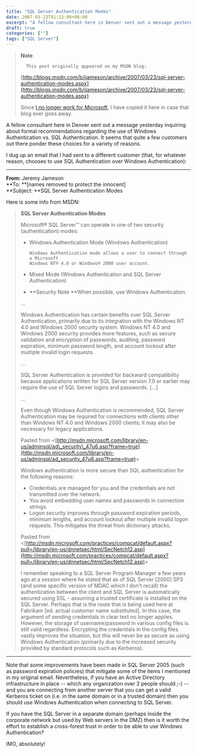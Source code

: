 ```yaml
---
title: "SQL Server Authentication Modes"
date: 2007-03-23T01:12:00+08:00
excerpt: "A fellow consultant here in Denver sent out a message yesterday inquiring about formal recommendations regarding the use of Windows Authentication vs. SQL Authentication. It seems that quite a few customers out there ponder these choices for a variety..."
draft: true
categories: [""]
tags: ["SQL Server"]
---
```


> **Note**
> 
> 
> 		This post originally appeared on my MSDN blog:  
>   
> 
> 
> [http://blogs.msdn.com/b/jjameson/archive/2007/03/23/sql-server-authentication-modes.aspx](http://blogs.msdn.com/b/jjameson/archive/2007/03/23/sql-server-authentication-modes.aspx)
> 
> 
> Since
> 		[I no longer work for Microsoft](/blog/jjameson/archive/2011/09/02/last-day-with-microsoft.aspx), I have copied it here in case that 
> 		blog ever goes away.


A fellow consultant here in Denver sent out a message yesterday inquiring about formal recommendations regarding the use of Windows Authentication vs. SQL Authentication. It seems that quite a few customers out there ponder these choices for a variety of reasons.

I dug up an email that I had sent to a different customer (that, for whatever reason, chooses to use SQL Authentication over Windows Authentication):

* * *

**From:** Jeremy Jameson   
**To: **[names removed to protect the innocent]  
**Subject: **SQL Server Authentication Modes

Here is some info from MSDN:


> **SQL Server Authentication Modes**
> 
> Microsoft® SQL Server™ can operate in one of two security (authentication) 
> 	modes:
> 
> - Windows Authentication Mode (Windows Authentication)  
> 
> 		Windows Authentication mode allows a user to connect through a Microsoft 
> 		Windows NT® 4.0 or Windows® 2000 user account.
> - Mixed Mode (Windows Authentication and SQL Server Authentication)
> - **Security Note **When possible, use Windows Authentication.
> 
> 
> ...
> 
> Windows Authentication has certain benefits over SQL Server Authentication, 
> 	primarily due to its integration with the Windows NT 4.0 and Windows 2000 
> 	security system. Windows NT 4.0 and Windows 2000 security provides more 
> 	features, such as secure validation and encryption of passwords, auditing, 
> 	password expiration, minimum password length, and account lockout after 
> 	multiple invalid login requests.
> 
> ...
> 
> SQL Server Authentication is provided for backward compatibility because 
> 	applications written for SQL Server version 7.0 or earlier may require the 
> 	use of SQL Server logins and passwords. [...]
> 
> ...
> 
> Even though Windows Authentication is recommended, SQL Server Authentication 
> 	may be required for connections with clients other than Windows NT 4.0 and 
> 	Windows 2000 clients; it may also be necessary for legacy applications.
> 
> Pasted from &lt;[http://msdn.microsoft.com/library/en-us/adminsql/ad\_security\_47u6.asp?frame=true](http://msdn.microsoft.com/library/en-us/adminsql/ad_security_47u6.asp?frame=true)&gt;
> 
> Windows authentication is more secure than SQL authentication for the 
> 	following reasons:
> 
> - Credentials are managed for you and the credentials are not transmitted 
> 		over the network.
> - You avoid embedding user names and passwords in connection strings.
> - Logon security improves through password expiration periods, minimum 
> 		lengths, and account lockout after multiple invalid logon requests. 
> 		This mitigates the threat from dictionary attacks.
> 
> 
> Pasted from &lt;[http://msdn.microsoft.com/practices/compcat/default.aspx?pull=/library/en-us/dnnetsec/html/SecNetch12.asp](http://msdn.microsoft.com/practices/compcat/default.aspx?pull=/library/en-us/dnnetsec/html/SecNetch12.asp)&gt;
> 
> I remember speaking to a SQL Server Program Manager a few years ago at 
> 	a session where he stated that as of SQL Server [2000] SP3 (and some specific 
> 	version of MDAC which I don't recall) the authentication between the client 
> 	and SQL Server is automatically secured using SSL - assuming a trusted certificate 
> 	is installed on the SQL Server. Perhaps that is the route that is being 
> 	used here at Fabrikam [ed. actual customer name substituted]. In this case, 
> 	the argument of sending credentials in clear text no longer applies. However, 
> 	the storage of username/password in various config files is still valid 
> 	regardless. Encrypting the credentials in the config files vastly improves 
> 	the situation, but this will never be as secure as using Windows Authentication 
> 	(primarily due to the increased security provided by standard protocols 
> 	such as Kerberos).


* * *

Note that some improvements have been made in SQL Server 2005 (such as password expiration policies) that mitigate some of the items I mentioned in my original email. Nevertheless, if you have an Active Directory infrastructure in place -- which any organization over 2 people should ;-) -- and you are connecting from another server that you can get a valid Kerberos ticket on (i.e. in the same domain or in a trusted domain) then you should use Windows Authentication when connecting to SQL Server.

If you have the SQL Server in a separate domain (perhaps inside the corporate network but used by Web servers in the DMZ) then is it worth the effort to establish a cross-forest trust in order to be able to use Windows Authentication?

IMO, absolutely!

